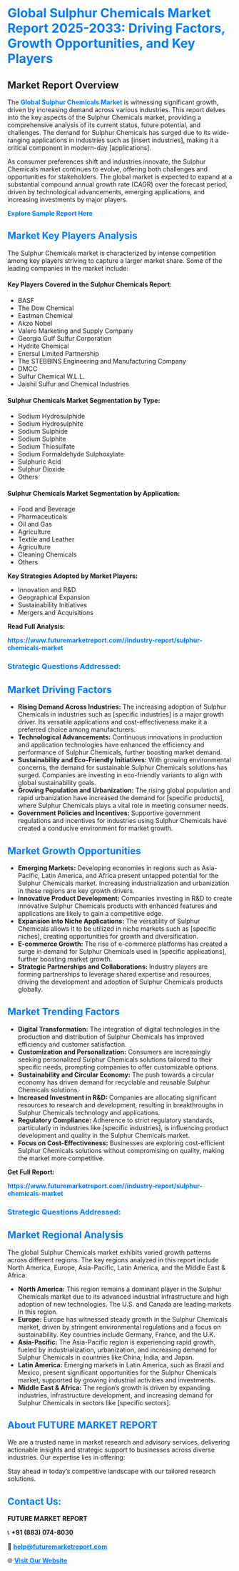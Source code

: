 <h1 style="color: #007BFF;">Global Sulphur Chemicals Market Report 2025-2033: Driving Factors, Growth Opportunities, and Key Players</h1>

<section id="overview">
<h2>Market Report Overview</h2>
<p>The <a href="https://www.futuremarketreport.com//industry-report/sulphur-chemicals-market" style="color: #007BFF; text-decoration: none;"><strong>Global Sulphur Chemicals Market</strong></a> is witnessing significant growth, driven by increasing demand across various industries. This report delves into the key aspects of the Sulphur Chemicals market, providing a comprehensive analysis of its current status, future potential, and challenges. The demand for Sulphur Chemicals has surged due to its wide-ranging applications in industries such as [insert industries], making it a critical component in modern-day [applications].</p>
<p>As consumer preferences shift and industries innovate, the Sulphur Chemicals market continues to evolve, offering both challenges and opportunities for stakeholders. The global market is expected to expand at a substantial compound annual growth rate (CAGR) over the forecast period, driven by technological advancements, emerging applications, and increasing investments by major players.</p>
</section>

<section id="overview">
<p><a href="https://www.futuremarketreport.com//request-sample/reportId=83073" style="color: #007BFF; text-decoration: none;"><strong>Explore Sample Report Here</strong></a></p>
</section>

<section id="key-players">
<h2 style="color: #007BFF;">Market Key Players Analysis</h2>
<p>The Sulphur Chemicals market is characterized by intense competition among key players striving to capture a larger market share. Some of the leading companies in the market include:</p>
<h4>Key Players Covered in the Sulphur Chemicals Report:</h4>
<ul><li>BASF</li><li>The Dow Chemical</li><li>Eastman Chemical</li><li>Akzo Nobel</li><li>Valero Marketing and Supply Company</li><li>Georgia Gulf Sulfur Corporation</li><li>Hydrite Chemical</li><li>Enersul Limited Partnership</li><li>The STEBBINS Engineering and Manufacturing Company</li><li>DMCC</li><li>Sulfur Chemical W.L.L.</li><li>Jaishil Sulfur and Chemical Industries</li></ul>
<h4>Sulphur Chemicals Market Segmentation by Type:</h4>
<ul><li>Sodium Hydrosulphide</li><li>Sodium Hydrosulphite</li><li>Sodium Sulphide</li><li>Sodium Sulphite</li><li>Sodium Thiosulfate</li><li>Sodium Formaldehyde Sulphoxylate</li><li>Sulphuric Acid</li><li>Sulphur Dioxide</li><li>Others</li></ul>

<h4>Sulphur Chemicals Market Segmentation by Application:</h4>
<ul><li>Food and Beverage</li><li>Pharmaceuticals</li><li>Oil and Gas</li><li>Agriculture</li><li>Textile and Leather</li><li>Agriculture</li><li>Cleaning Chemicals</li><li>Others</li></ul>
<p><strong>Key Strategies Adopted by Market Players:</strong></p>
<ul>
<li>Innovation and R&D</li>
<li>Geographical Expansion</li>
<li>Sustainability Initiatives</li>
<li>Mergers and Acquisitions</li>
</ul>
</section>

<section>
<p><strong>Read Full Analysis: </strong></p><a href="https://www.futuremarketreport.com//industry-report/sulphur-chemicals-market" style="color: #007BFF; text-decoration: none;"><strong>https://www.futuremarketreport.com//industry-report/sulphur-chemicals-market</strong></a>
<h3 style="color: #007BFF;">Strategic Questions Addressed:</h3>
</section>

<section id="driving-factors">
<h2 style="color: #007BFF;">Market Driving Factors</h2>
<ul>
<li><strong>Rising Demand Across Industries:</strong> The increasing adoption of Sulphur Chemicals in industries such as [specific industries] is a major growth driver. Its versatile applications and cost-effectiveness make it a preferred choice among manufacturers.</li>
<li><strong>Technological Advancements:</strong> Continuous innovations in production and application technologies have enhanced the efficiency and performance of Sulphur Chemicals, further boosting market demand.</li>
<li><strong>Sustainability and Eco-Friendly Initiatives:</strong> With growing environmental concerns, the demand for sustainable Sulphur Chemicals solutions has surged. Companies are investing in eco-friendly variants to align with global sustainability goals.</li>
<li><strong>Growing Population and Urbanization:</strong> The rising global population and rapid urbanization have increased the demand for [specific products], where Sulphur Chemicals plays a vital role in meeting consumer needs.</li>
<li><strong>Government Policies and Incentives:</strong> Supportive government regulations and incentives for industries using Sulphur Chemicals have created a conducive environment for market growth.</li>
</ul>
</section>

<section id="growth-opportunities">
<h2 style="color: #007BFF;">Market Growth Opportunities</h2>
<ul>
<li><strong>Emerging Markets:</strong> Developing economies in regions such as Asia-Pacific, Latin America, and Africa present untapped potential for the Sulphur Chemicals market. Increasing industrialization and urbanization in these regions are key growth drivers.</li>
<li><strong>Innovative Product Development:</strong> Companies investing in R&D to create innovative Sulphur Chemicals products with enhanced features and applications are likely to gain a competitive edge.</li>
<li><strong>Expansion into Niche Applications:</strong> The versatility of Sulphur Chemicals allows it to be utilized in niche markets such as [specific niches], creating opportunities for growth and diversification.</li>
<li><strong>E-commerce Growth:</strong> The rise of e-commerce platforms has created a surge in demand for Sulphur Chemicals used in [specific applications], further boosting market growth.</li>
<li><strong>Strategic Partnerships and Collaborations:</strong> Industry players are forming partnerships to leverage shared expertise and resources, driving the development and adoption of Sulphur Chemicals products globally.</li>
</ul>
</section>

<section id="trending-factors">
<h2 style="color: #007BFF;">Market Trending Factors</h2>
<ul>
<li><strong>Digital Transformation:</strong> The integration of digital technologies in the production and distribution of Sulphur Chemicals has improved efficiency and customer satisfaction.</li>
<li><strong>Customization and Personalization:</strong> Consumers are increasingly seeking personalized Sulphur Chemicals solutions tailored to their specific needs, prompting companies to offer customizable options.</li>
<li><strong>Sustainability and Circular Economy:</strong> The push towards a circular economy has driven demand for recyclable and reusable Sulphur Chemicals solutions.</li>
<li><strong>Increased Investment in R&D:</strong> Companies are allocating significant resources to research and development, resulting in breakthroughs in Sulphur Chemicals technology and applications.</li>
<li><strong>Regulatory Compliance:</strong> Adherence to strict regulatory standards, particularly in industries like [specific industries], is influencing product development and quality in the Sulphur Chemicals market.</li>
<li><strong>Focus on Cost-Effectiveness:</strong> Businesses are exploring cost-efficient Sulphur Chemicals solutions without compromising on quality, making the market more competitive.</li>
</ul>
</section>

<section>
<p><strong>Get Full Report: </strong></p><a href="https://www.futuremarketreport.com//industry-report/sulphur-chemicals-market" style="color: #007BFF; text-decoration: none;"><strong>https://www.futuremarketreport.com//industry-report/sulphur-chemicals-market</strong></a>
<h3 style="color: #007BFF;">Strategic Questions Addressed:</h3>
</section>


<section id="regional-analysis">
<h2 style="color: #007BFF;">Market Regional Analysis</h2>
<p>The global Sulphur Chemicals market exhibits varied growth patterns across different regions. The key regions analyzed in this report include North America, Europe, Asia-Pacific, Latin America, and the Middle East & Africa:</p>
<ul>
<li><strong>North America:</strong> This region remains a dominant player in the Sulphur Chemicals market due to its advanced industrial infrastructure and high adoption of new technologies. The U.S. and Canada are leading markets in this region.</li>
<li><strong>Europe:</strong> Europe has witnessed steady growth in the Sulphur Chemicals market, driven by stringent environmental regulations and a focus on sustainability. Key countries include Germany, France, and the U.K.</li>
<li><strong>Asia-Pacific:</strong> The Asia-Pacific region is experiencing rapid growth, fueled by industrialization, urbanization, and increasing demand for Sulphur Chemicals in countries like China, India, and Japan.</li>
<li><strong>Latin America:</strong> Emerging markets in Latin America, such as Brazil and Mexico, present significant opportunities for the Sulphur Chemicals market, supported by growing industrial activities and investments.</li>
<li><strong>Middle East & Africa:</strong> The region’s growth is driven by expanding industries, infrastructure development, and increasing demand for Sulphur Chemicals in sectors like [specific sectors].</li>
</ul>
</section>

<footer>
<h2 style="color: #007BFF;">About FUTURE MARKET REPORT</h2>
<p>We are a trusted name in market research and advisory services, delivering actionable insights and strategic support to businesses across diverse industries. Our expertise lies in offering:</p>

<p>Stay ahead in today’s competitive landscape with our tailored research solutions.</p>

<h2 style="color: #007BFF;">Contact Us:</h2>
<p><strong>FUTURE MARKET REPORT</strong></p>
<p>📞 <strong>+91 (883) 074-8030</strong></p>
<p>📧 <strong><a href="mailto:help@futuremarketreport.com" style="color: #007BFF;">help@futuremarketreport.com</a></strong></p>
<p>🌐 <strong><a href="https://www.futuremarketreport.com/" style="color: #007BFF;">Visit Our Website</a></strong></p>
</footer>
